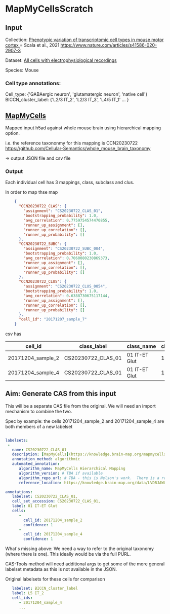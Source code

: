 # MapMyCellsScratch

## Input

Collection: [Phenotypic variation of transcriptomic cell types in mouse motor cortex
](https://cellxgene.cziscience.com/collections/20a1dadf-a3a7-4783-b311-fcff3c457763)
= Scala et al., 2021 https://www.nature.com/articles/s41586-020-2907-3

Dataset: [All cells with electrophysiological recordings](https://cellxgene.cziscience.com/e/bf6a5c78-5a2e-4e34-93f3-7be5d127d879.cxg)

Species: Mouse 
### Cell type annotations:
 Cell_type:  {'GABAergic neuron', 'glutamatergic neuron', 'native cell'} 
 BICCN_cluster_label: {'L2/3 IT_2', 'L2/3 IT_3', 'L4/5 IT_1' ... }

## [MapMyCells](https://knowledge.brain-map.org/mapmycells/process/)

Mapped input h5ad against whole mouse brain using hierarchical mapping option.

i.e. the reference taxononmy for this mapping is CCN20230722 https://github.com/Cellular-Semantics/whole_mouse_brain_taxonomy 

=> output JSON file and csv file


 ### Output

Each individual cell has 3 mappings, class, subclass and clus.

In order to map thse map

```JSON
    {
      "CCN20230722_CLAS": {
        "assignment": "CS20230722_CLAS_01",
        "bootstrapping_probability": 1.0,
        "avg_correlation": 0.7759754574470855,
        "runner_up_assignment": [],
        "runner_up_correlation": [],
        "runner_up_probability": []
      },
      "CCN20230722_SUBC": {
        "assignment": "CS20230722_SUBC_004",
        "bootstrapping_probability": 1.0,
        "avg_correlation": 0.7060080230869373,
        "runner_up_assignment": [],
        "runner_up_correlation": [],
        "runner_up_probability": []
      },
      "CCN20230722_CLUS": {
        "assignment": "CS20230722_CLUS_0054",
        "bootstrapping_probability": 1.0,
        "avg_correlation": 0.6388730675117144,
        "runner_up_assignment": [],
        "runner_up_correlation": [],
        "runner_up_probability": []
      },
      "cell_id": "20171207_sample_7"
    }
```

csv has 

cell_id | class_label | class_name | class_bootstrapping_probability | subclass_label | subclass_name | subclass_bootstrapping_probability | cluster_label | cluster_name | cluster_alias | cluster_bootstrapping_probability
-- | -- | -- | -- | -- | -- | -- | -- | -- | -- | --
20171204_sample_2 | CS20230722_CLAS_01 | 01 IT-ET Glut | 1 | CS20230722_SUBC_022 | 022 L5 ET CTX Glut | 1 | CS20230722_CLUS_0364 | 0364 L5 ET CTX Glut_2 | 393 | 1 |  
20171204_sample_4 | CS20230722_CLAS_01 | 01 IT-ET Glut | 1 | CS20230722_SUBC_004 | 004 L6 IT CTX Glut | 1 | CS20230722_CLUS_0054 | 0054 L6 IT CTX Glut_5 | 110 | 1 |  


## Aim: Generate CAS from this input

This will be a separate CAS file from the original.  We will need an import mechanism to combine the two.

Spec by example: the cells 20171204_sample_2 and 20171204_sample_4 are both members of a new labelset

```yaml

labelsets:
 - 
   name: CS20230722_CLAS_01
   description: [MapMyCells](https://knowledge.brain-map.org/mapmycells/process/) Heierarchical Mapping run against whole mouse brain CS20230722.
   annotation_method: algorithmic 
   automated_annotation:
      algorithm_name: MapMyCells Hierarchical Mapping
      algorithm_version: # TBA if available
      algorithm_repo_url: # TBA - this is Nelson's work.  There is a repo available
      reference_location: https://knowledge.brain-map.org/data/LVDBJAW8BI5YSS1QUBG/summary

annotations:
   labelset: CS20230722_CLAS_01,
   cell_set_accession: CS20230722_CLAS_01,
   label: 01 IT-ET Glut
   cells:
      -
        cell_id: 20171204_sample_2
        confidence: 1
      -
        cell_id: 20171204_sample_4
        confidence: 1
```

What's missing above: We need a way to refer to the original taxonomy (where there is one).  This ideally would be via the full PURL.

CAS-Tools method will need additional args to get some of the more general labelset metadata as this is not available in the JSON.

Original labelsets for these cells for comparison

```yaml
   labelset: BICCN_cluster_label
   label: L5 IT_2
   cell_ids: 
      - 20171204_sample_4
      ...
```




